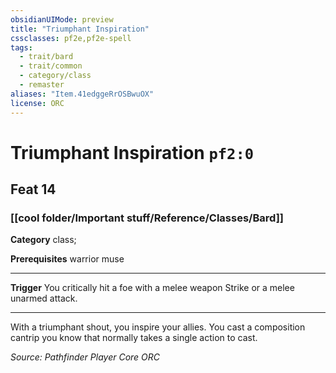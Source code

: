 ```yaml
---
obsidianUIMode: preview
title: "Triumphant Inspiration"
cssclasses: pf2e,pf2e-spell
tags:
  - trait/bard
  - trait/common
  - category/class
  - remaster
aliases: "Item.41edggeRrOSBwuOX"
license: ORC
---
```

# Triumphant Inspiration `pf2:0`
## Feat 14
### [[cool folder/Important stuff/Reference/Classes/Bard]]

**Category** class; 



**Prerequisites** warrior muse
* * *
**Trigger** You critically hit a foe with a melee weapon Strike or a melee unarmed attack.

* * *

With a triumphant shout, you inspire your allies. You cast a composition cantrip you know that normally takes a single action to cast.

*Source: Pathfinder Player Core*
*ORC*
